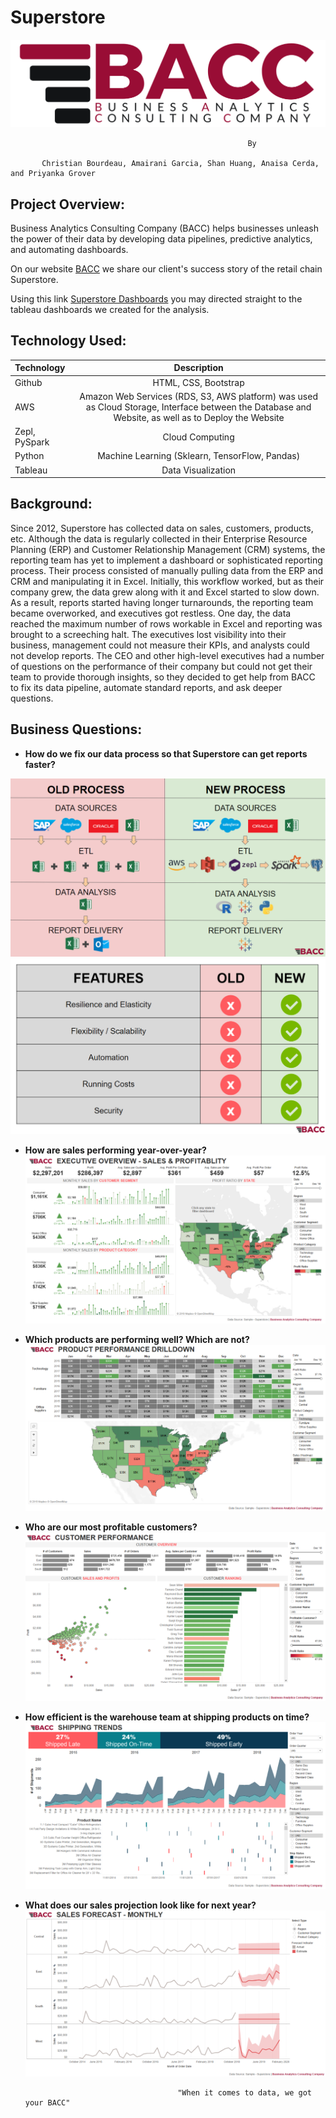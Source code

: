 # Superstore
<img src="Images/BACC Logo.png" class="center vizualization"  alt="BACC Logo">

                                                         By
						
		   Christian Bourdeau, Amairani Garcia, Shan Huang, Anaisa Cerda, and Priyanka Grover

## Project Overview:
Business Analytics Consulting Company (BACC) helps businesses unleash the power of their data by developing data pipelines, predictive 
analytics, and automating dashboards. 

On our website [BACC](http://bacc.ga) we share our client's success story of the retail chain Superstore.


Using this link [Superstore Dashboards](https://public.tableau.com/profile/cbourdeau#!/vizhome/BACC-Superstore/ExecutiveOverview) you may directed straight to the tableau dashboards we created for the analysis.


## Technology Used:
| Technology   		| Description    						|
| :---         		|     :---:      						|
|  Github      		| HTML, CSS, Bootstrap						|
|  AWS      		| Amazon Web Services (RDS, S3, AWS platform) was used as Cloud Storage, Interface between the Database and Website, as well as to Deploy the Website 			|
|  Zepl, PySpark   	            | Cloud Computing    		                                                            |
|  Python 	                        | Machine Learning (Sklearn, TensorFlow, Pandas)	                                    |
|  Tableau	                        | Data Visualization		                                                            |

## Background:
Since 2012, Superstore has collected data on sales, customers, products, etc. Although the data is regularly collected in their Enterprise Resource Planning (ERP) and Customer Relationship Management (CRM) systems, the reporting team has yet to implement a dashboard or sophisticated reporting process. Their process consisted of manually pulling data from the ERP and CRM and manipulating it in Excel. Initially, this workflow worked, but as their company grew, the data grew along with it and Excel started to slow down. As a result, reports started having longer turnarounds, the reporting team became overworked, and executives got restless. 
One day, the data reached the maximum number of rows workable in Excel and reporting was brought to a screeching halt. The executives lost visibility into their business, management could not measure their KPIs, and analysts could not develop reports. The CEO and other high-level executives had a number of questions on the performance of their company but could not get their team to provide thorough insights, so they decided to get help from BACC to fix its data pipeline, automate standard reports, and ask deeper questions.
            
## Business Questions:
+ **How do we fix our data process so that Superstore can get reports faster?**

![Pipeline](Images/pipeline.PNG)
![Features](Images/features.PNG)

+ **How are sales performing year-over-year?**
![Executive Overview](Images/executive_overview.PNG)

+ **Which products are performing well? Which are not?**
![Products](Images/product_performance.PNG)

+ **Who are our most profitable customers?**
![Cusotmers](Images/customer_performance.PNG)

+ **How efficient is the warehouse team at shipping products on time?**
![Shipping](Images/shipping_trends.PNG)

+ **What does our sales projection look like for next year?**
![Forecast](Images/forecast.PNG)


                                        "When it comes to data, we got your BACC"

       
